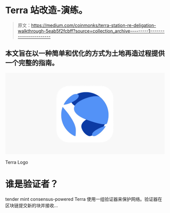 # Terra 站改造-演练。

> 原文：<https://medium.com/coinmonks/terra-station-re-deligation-walkthrough-5eab5f2fcbff?source=collection_archive---------1----------------------->

## 本文旨在以一种简单和优化的方式为土地再造过程提供一个完整的指南。

![](img/57cf1d93d48aaa7a47a8d52de2bbc4d8.png)

Terra Logo

# 谁是验证者？

tender mint consensus-powered Terra 使用一组验证器来保护网络。验证器在区块链提交新的块并接收…